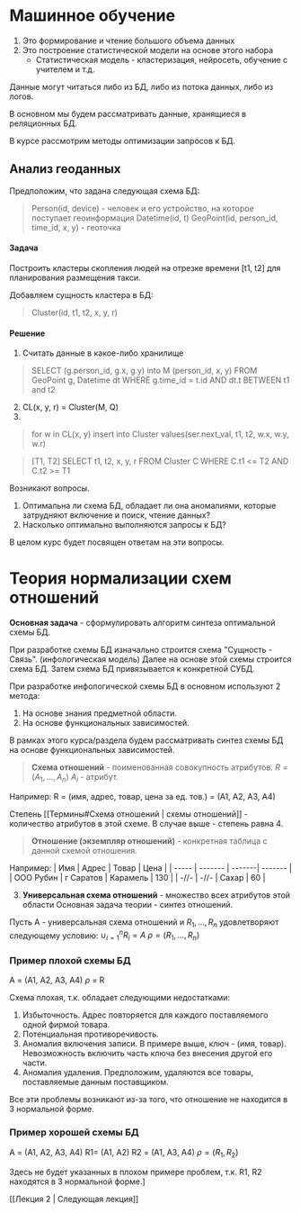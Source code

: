 # Машинное обучение
1) Это формирование и чтение большого объема данных
2) Это построение статистической модели на основе этого набора
	- Статистическая модель - кластеризация, нейросеть, обучение с учителем и т.д.

Данные могут читаться либо из БД, либо из потока данных, либо из логов.

В основном мы будем рассматривать данные, хранящиеся в реляционных БД.

В курсе рассмотрим методы оптимизации запросов к БД.

## Анализ геоданных
Предположим, что задана следующая схема БД:

>Person(id, device) - человек и его устройство, на которое поступает геоинформация
>Datetime(id, t)
>GeoPoint(id, person_id, time_id, x, y) - геоточка

#### Задача
Построить кластеры скопления людей на отрезке времени [t1, t2] для планирования размещения такси.

Добавляем сущность кластера в БД:
> Cluster(id, t1, t2, x, y, r)

#### Решение
1. Считать данные в какое-либо хранилище

> SELECT (g.person_id, g.x, g.y) into M (person_id, x, y)
> FROM 
> 	GeoPoint g, 
> 	Datetime dt
> WHERE
> 	g.time_id = t.id AND
> 	dt.t BETWEEN t1 and t2

2. CL(x, y, r) = Cluster(M, Q)
3. 
> for w in CL(x, y)
> 	insert into Cluster
> 	values(ser.next_val, t1, t2, w.x, w.y, w.r)

>[T1, T2]
>SELECT t1, t2, x, y, r
>FROM Cluster C
>WHERE 
>	C.t1 <= T2 AND 
>	C.t2 >= T1


Возникают вопросы. 
1) Оптимальна ли схема БД, обладает ли она аномалиями, которые затрудняют включение и поиск, чтение данных?
2) Насколько оптимально выполняются запросы к БД?


В целом курс будет посвящен ответам на эти вопросы.

# Теория нормализации схем отношений

**Основная задача** - сформулировать алгоритм синтеза оптимальной схемы БД.

При разработке схемы БД изначально строится схема "Сущность - Связь". (инфологическая модель) Далее на основе этой схемы строится схема БД. Затем схема БД привязывается к конкретной СУБД.

При разработке инфологической схемы БД в основном используют 2 метода:
1) На основе знания предметной области.
2) На основе функциональных зависимостей.

В рамках этого курса/раздела будем рассматривать синтез схемы БД на основе функциональных зависимостей.

>**Схема отношений** - поименованная совокупность атрибутов.
$R = (A_1, ..., A_n)$
$A_i$ - атрибут.

Например:
R = (имя, адрес, товар, цена за ед. тов.) = (A1, A2, A3, A4)

Степень [[Термины#Схема отношений | схемы отношений]] - количество атрибутов в этой схеме.
В случае выше - степень равна 4.

>**Отношение (экземпляр отношений)** - конкретная таблица с данной схемой отношения.

Например:
| Имя | Адрес | Товар | Цена |
| ----- | ------- | -------| ------- |
| ООО Рубин | г Саратов | Карамель | 130 |
| -//- | -//- | Сахар | 60 |

3. **Универсальная схема отношений** - множество всех атрибутов этой области
Основная задача теории - синтез отношений.

Пусть А - универсальная схема отношений
и $R_1, ..., R_n$ удовлетворяют следующему условию:
$\cup^n_{i=1}R_i = A$ 
$\rho = (R_1, \ldots, R_n)$

### Пример плохой схемы БД
A = (A1, A2, A3, A4)
$\rho$ = R

Схема плохая, т.к. обладает следующими недостатками:
1. Избыточность. Адрес повторяется для каждого поставляемого одной фирмой товара.
2. Потенциальная противоречивость.
3. Аномалия включения записи. В примере выше, ключ - (имя, товар). Невозможность включить часть ключа без внесения другой его части.
4. Аномалия удаления. Предположим, удаляются все товары, поставляемые данным поставщиком.

Все эти проблемы возникают из-за того, что отношение не находится в 3 нормальной форме.

### Пример хорошей схемы БД
A = (A1, A2, A3, A4)
R1= (A1, A2)
R2 = (A1, A3, A4)
$\rho = (R_1, R_2)$

Здесь не будет указанных в плохом примере проблем, т.к. R1, R2 находятся в 3 нормальной форме.]

[[Лекция 2 | Следующая лекция]]

